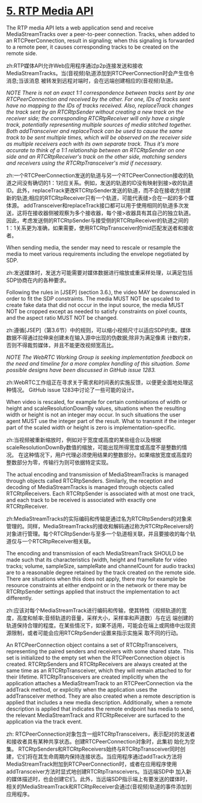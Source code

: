 # [5. RTP Media API](http://w3c.github.io/webrtc-pc/#rtp-media-api)

The RTP media API lets a web application send and receive MediaStreamTracks over a peer-to-peer connection. Tracks, when added to an RTCPeerConnection, result in signaling; when this signaling is forwarded to a remote peer, it causes corresponding tracks to be created on the remote side.

zh:RTP媒体API允许Web应用程序通过p2p连接发送和接收MediaStreamTracks。当(音视频)轨道添加到RTCPeerConnection时会产生信令消息;当该消息
被转发到远程对端时，会在远端创建相应的(音视频)轨道。

*NOTE
There is not an exact 1:1 correspondence between tracks sent by one RTCPeerConnection and received by the other. For one, IDs of tracks sent have no mapping to the IDs of tracks received. Also, replaceTrack changes the track sent by an RTCRtpSender without creating a new track on the receiver side; the corresponding RTCRtpReceiver will only have a single track, potentially representing multiple sources of media stitched together. Both addTransceiver and replaceTrack can be used to cause the same track to be sent multiple times, which will be observed on the receiver side as multiple receivers each with its own separate track. Thus it's more accurate to think of a 1:1 relationship between an RTCRtpSender on one side and an RTCRtpReceiver's track on the other side, matching senders and receivers using the RTCRtpTransceiver's mid if necessary.*

zh:一个RTCPeerConnection发送的轨道与另一个RTCPeerConnection接收的轨道之间没有确切的1：1对应关系。例如，发送的轨道的ID没有映射到接>收的轨道ID。此外，replaceTrack更改RTCRtpSender发送的轨道，而不会在接收方创建新的轨道;相应的RTCRtpReceiver只有一个轨道，可能代表缝>合在一起的多个媒体源。 addTransceiver和replaceTrack接口都可以用于使用相同的轨道多次发送，这将在接收器侧被观察为多个接收器，每个接>收器具有其自己的独立轨道。因此，考虑发送侧的RTCRtpSender与接受侧的RTCRtpReceiver的轨道之间的1：1关系更为准确，如果需要，使用RTCRtpTransceiver的mid匹配发送者和接收者。

When sending media, the sender may need to rescale or resample the media to meet various requirements including the envelope negotiated by SDP.

zh:发送媒体时，发送方可能需要对媒体数据进行缩放或重采样处理，以满足包括SDP协商在内的各种要求。

Following the rules in [JSEP] (section 3.6.), the video MAY be downscaled in order to fit the SDP constraints. The media MUST NOT be upscaled to create fake data that did not occur in the input source, the media MUST NOT be cropped except as needed to satisfy constraints on pixel counts, and the aspect ratio MUST NOT be changed.

zh:遵循[JSEP]（第3.6节）中的规则，可以缩小视频尺寸以适应SDP约束。媒体数据不得通过拉伸来创建未在输入源中出现的伪数据;除非为满足像素
计数约束，否则不得裁剪媒体，并且不能更改视频宽高比。

*NOTE
The WebRTC Working Group is seeking implementation feedback on the need and timeline for a more complex handling of this situation. Some possible designs have been discussed in GitHub issue 1283.*

zh:WebRTC工作组正在寻求关于需求和时间表的实施反馈，以便更全面地处理这种情况。 GitHub issue 1283中讨论了一些可能的设计。

When video is rescaled, for example for certain combinations of width or height and scaleResolutionDownBy values, situations when the resulting width or height is not an integer may occur. In such situations the user agent MUST use the integer part of the result. What to transmit if the integer part of the scaled width or height is zero is implementation-specific.

zh:当视频被重新缩放时，例如对于宽度或高度的某些组合以及根据scaleResolutionDownBy数值的缩放，可能出现所得宽度或高度不是整数的情况。
在这种情况下，用户代理必须使用结果的整数部分。如果缩放宽度或高度的整数部分为零，传输行为则可依据特定实现。

The actual encoding and transmission of MediaStreamTracks is managed through objects called RTCRtpSenders. Similarly, the reception and decoding of MediaStreamTracks is managed through objects called RTCRtpReceivers. Each RTCRtpSender is associated with at most one track, and each track to be received is associated with exactly one RTCRtpReceiver.

zh:MediaStreamTracks的实际编码和传输是通过名为RTCRtpSenders的对象来管理的。同样，MediaStreamTracks的接收和解码通过称为RTCRtpReceivers的对象进行管理。每个RTCRtpSender与至多一个轨道相关联，并且要接收的每个轨道仅与一个RTCRtpReceiver相关联。

The encoding and transmission of each MediaStreamTrack SHOULD be made such that its characteristics (width, height and frameRate for video tracks; volume, sampleSize, sampleRate and channelCount for audio tracks) are to a reasonable degree retained by the track created on the remote side. There are situations when this does not apply, there may for example be resource constraints at either endpoint or in the network or there may be RTCRtpSender settings applied that instruct the implementation to act differently.

zh:应该对每个MediaStreamTrack进行编码和传输，使其特性（视频轨道的宽度，高度和帧率;音频轨道的音量，采样大小，采样率和声道数）与在远
端创建的轨道保持合理的程度。在某些情况下，如果不适用，可能会在端上或网络中出现资源限制，或者可能会应用RTCRtpSender设置来指示实施采
取不同的行动。

An RTCPeerConnection object contains a set of RTCRtpTransceivers, representing the paired senders and receivers with some shared state. This set is initialized to the empty set when the RTCPeerConnection object is created. RTCRtpSenders and RTCRtpReceivers are always created at the same time as an RTCRtpTransceiver, which they will remain attached to for their lifetime. RTCRtpTransceivers are created implicitly when the application attaches a MediaStreamTrack to an RTCPeerConnection via the addTrack method, or explicitly when the application uses the addTransceiver method. They are also created when a remote description is applied that includes a new media description. Additionally, when a remote description is applied that indicates the remote endpoint has media to send, the relevant MediaStreamTrack and RTCRtpReceiver are surfaced to the application via the track event.

zh: RTCPeerConnection对象包含一组RTCRtpTransceivers，表示配对的发送者和接收者具有某种共享状态。创建RTCPeerConnection对象时，此集初
始化为空集。 RTCRtpSenders和RTCRtpReceivers始终与RTCRtpTransceiver同时创建，它们将在其生命周期内保持连接状态。当应用程序通过addTrack方法将MediaStreamTrack附加到RTCPeerConnection时，或者在应用程序使用addTransceiver方法时显式地创建RTCRtpTransceivers。当远端SDP中
加入新的媒体描述时，也会创建它们。此外，当远端SDP指示端上有要发送的媒体时，相关的MediaStreamTrack和RTCRtpReceiver会通过(音视频)轨道的事件添加到应用程序。
